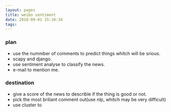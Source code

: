 ```yaml
---
layout: pages
title: weibo sentiment
date: 2018-09-01 15:10:34
tags: 
---
```


### plan
+ use the nummber of comments to predict things whitch will be srious.
+ scapy and django.
+ use sentiment analyse to classify the news.
+ e-mail to mention me.

### destination
+ give a score of the news to describle if the thing is good or not.
+ pick the most briliant comment out(use nlp, whitch may be very difficult)
+ use cluster to 